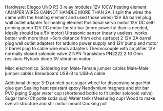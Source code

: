 Hardware:
Elegoo UNO R3
3 relay modules
12V 100W heating element (JUMPER WIRES CANNOT HANDLE MORE THAN 2A, I split the wires the came with the heating element and used those wires)
12V 8A barrel plug wall outlet adapter for heating element
Positional servo motor
12V DC self-priming pump
12V DC motor for stir bar (more powerful than is needed, ideally should ba a 5V motor)
Ultrasonic sensor (nearly useless, works better with more than ~5cm distance from echo surface)
2 12V 2A barrel plug wall outlet adapters for arduino power supply and 12V pump and motor
2 barrel plug to cable wire ends adapters
Thermocouple with amplifier
12V normally closed solonoid valve
2 NPN Transistors PN2222
2 10 Ohm resistors
Flyback diode
3V vibration motor

Misc electronics:
Soldering iron
Male-Female jumper cables
Male-Male jumper cables
Breadboard
USB-B to USB-A cable

Additional things:
3-D printed part sugar wheel for dispensing sugar
Hot glue gun
Sealing heat resistant epoxy
Neodymium magnets and stir bar
PVC piping
Sugar water cup (shortened bottle to fit under solonoid valve)
Sugar tank (Chipotle soda cup)
Water tank (Measuring cup)
Wood to make overall structure and stir motor mount
Cooking pot

